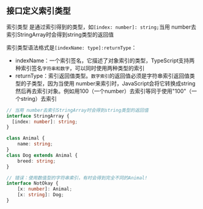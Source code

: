 
## 接口定义索引类型
索引类型 是通过索引得到的类型，如`[index: number]: string;`当用 number去索引StringArray时会得到string类型的返回值

索引类型语法格式是`[indexName: type]:returnType`：
* indexName：一个索引签名，它描述了对象索引的类型，TypeScript支持两种索引签名`字符串和数字`，可以同时使用两种类型的索引
* returnType：索引返回值类型。`数字索引`的返回值必须是字符串索引返回值类型的子类型，因为当使用 number来索引时，JavaScript会将它转换成string然后再去索引对象。例如用100（一个number）去索引等同于使用"100"（一个string）去索引

```ts
// 当用 number去索引StringArray时会得到string类型的返回值
interface StringArray {
  [index: number]: string;
}
```

```ts
class Animal {
    name: string;
}
class Dog extends Animal {
    breed: string;
}

// 错误：使用数值型的字符串索引，有时会得到完全不同的Animal!
interface NotOkay {
    [x: number]: Animal;
    [x: string]: Dog;
}
```